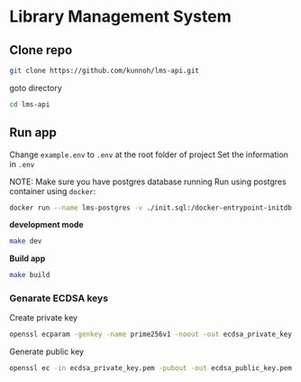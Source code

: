 # Library Management System

## Clone repo

```sh
git clone https://github.com/kunnoh/lms-api.git
```

goto directory
```sh
cd lms-api
```
## Run app
Change `example.env` to `.env` at the root folder of project
Set the information in `.env`

NOTE:
Make sure you have postgres database running
Run using postgres container using `docker`:
```sh
docker run --name lms-postgres -v ./init.sql:/docker-entrypoint-initdb.d/init.sql -e POSTGRES_USER=postgres -e POSTGRES_PASSWORD=postgres -e POSTGRES_DB=test -p 5432:5432 -d postgres
```


**development mode**
```sh
make dev
```

**Build app**
```sh
make build
```

### Genarate ECDSA keys
Create private key
```sh
openssl ecparam -genkey -name prime256v1 -noout -out ecdsa_private_key.pem
```

Generate public key
```sh
openssl ec -in ecdsa_private_key.pem -pubout -out ecdsa_public_key.pem
```


